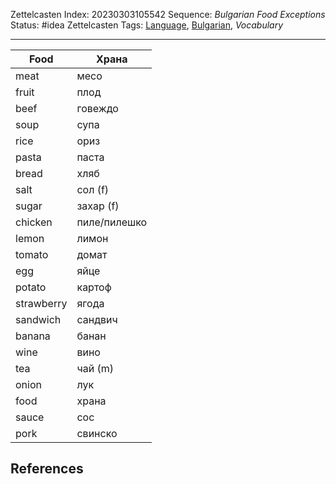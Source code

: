 Zettelcasten Index: 20230303105542
Sequence: *Bulgarian Food Exceptions*
Status: #idea
Zettelcasten Tags: [Language](../map-of-content/Language.md), [Bulgarian](../map-of-content/Bulgarian.md), *Vocabulary*

---

|Food|Храна|
|----|----------|
|meat|месо|
|fruit|плод|
|beef|говеждо|
|soup|супа|
|rice|ориз|
|pasta|паста|
|bread|хляб|
|salt|сол (f)|
|sugar|захар (f)|
|chicken|пиле/пилешко|
|lemon|лимон|
|tomato|домат|
|egg|яйце|
|potato|картоф|
|strawberry|ягода|
|sandwich|сандвич|
|banana|банан|
|wine|вино|
|tea|чай (m)|
|onion|лук|
|food|храна|
|sauce|сос|
|pork|свинско|

## References
